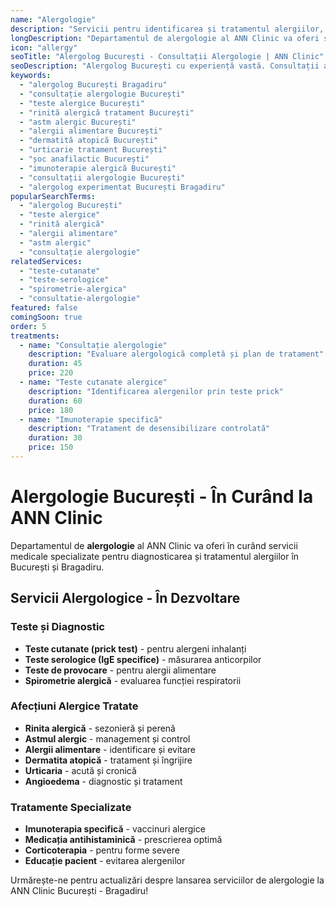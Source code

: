 ```yaml
---
name: "Alergologie"
description: "Servicii pentru identificarea și tratamentul alergiilor, cu teste moderne și soluții terapeutice eficiente"
longDescription: "Departamentul de alergologie al ANN Clinic va oferi servicii medicale specializate pentru diagnosticarea și tratamentul alergiilor în București. Echipa noastră de alergologi experimentați va utiliza teste moderne și tratamente personalizate pentru managementul afecțiunilor alergice."
icon: "allergy"
seoTitle: "Alergolog București - Consultații Alergologie | ANN Clinic"
seoDescription: "Alergolog București cu experiență vastă. Consultații alergologie, teste alergice, tratament astm, rinită alergică. În curând la ANN Clinic Bragadiru."
keywords:
  - "alergolog București Bragadiru"
  - "consultație alergologie București"
  - "teste alergice București"
  - "rinită alergică tratament București"
  - "astm alergic București"
  - "alergii alimentare București"
  - "dermatită atopică București"
  - "urticarie tratament București"
  - "șoc anafilactic București"
  - "imunoterapie alergică București"
  - "consultații alergologie București"
  - "alergolog experimentat București Bragadiru"
popularSearchTerms:
  - "alergolog București"
  - "teste alergice"
  - "rinită alergică"
  - "alergii alimentare"
  - "astm alergic"
  - "consultație alergologie"
relatedServices:
  - "teste-cutanate"
  - "teste-serologice"
  - "spirometrie-alergica"
  - "consultatie-alergologie"
featured: false
comingSoon: true
order: 5
treatments:
  - name: "Consultație alergologie"
    description: "Evaluare alergologică completă și plan de tratament"
    duration: 45
    price: 220
  - name: "Teste cutanate alergice"
    description: "Identificarea alergenilor prin teste prick"
    duration: 60
    price: 180
  - name: "Imunoterapie specifică"
    description: "Tratament de desensibilizare controlată"
    duration: 30
    price: 150
---
```


# Alergologie București - În Curând la ANN Clinic

Departamentul de **alergologie** al ANN Clinic va oferi în curând servicii medicale specializate pentru diagnosticarea și tratamentul alergiilor în București și Bragadiru.

## Servicii Alergologice - În Dezvoltare

### Teste și Diagnostic

- **Teste cutanate (prick test)** - pentru alergeni inhalanți
- **Teste serologice (IgE specifice)** - măsurarea anticorpilor
- **Teste de provocare** - pentru alergii alimentare
- **Spirometrie alergică** - evaluarea funcției respiratorii

### Afecțiuni Alergice Tratate

- **Rinita alergică** - sezonieră și perenă
- **Astmul alergic** - management și control
- **Alergii alimentare** - identificare și evitare
- **Dermatita atopică** - tratament și îngrijire
- **Urticaria** - acută și cronică
- **Angioedema** - diagnostic și tratament

### Tratamente Specializate

- **Imunoterapia specifică** - vaccinuri alergice
- **Medicația antihistaminică** - prescrierea optimă
- **Corticoterapia** - pentru forme severe
- **Educație pacient** - evitarea alergenilor

Urmărește-ne pentru actualizări despre lansarea serviciilor de alergologie la ANN Clinic București - Bragadiru!
